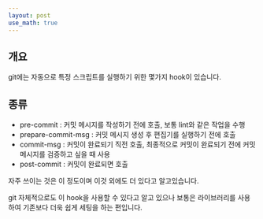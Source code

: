 ```yaml
---
layout: post
use_math: true
---
```



## 개요

git에는 자동으로 특정 스크립트를 실행하기 위한 몇가지 hook이 있습니다.


## 종류

- pre-commit : 커밋 메시지를 작성하기 전에 호출, 보통 lint와 같은 작업을 수행
- prepare-commit-msg : 커밋 메시지 생성 후 편집기를 실행하기 전에 호출
- commit-msg : 커밋이 완료되기 직전 호출, 최종적으로 커밋이 완료되기 전에 커밋 메시지를 검증하고 싶을 때 사용
- post-commit : 커밋이 완료되면 호출

자주 쓰이는 것은 이 정도이며 이것 외에도 더 있다고 알고있습니다.

git 자체적으로도 이 hook을 사용할 수 있다고 알고 있으나 보통은 라이브러리를 사용하여 기존보다 더욱 쉽게 세팅을 하는 편입니다.